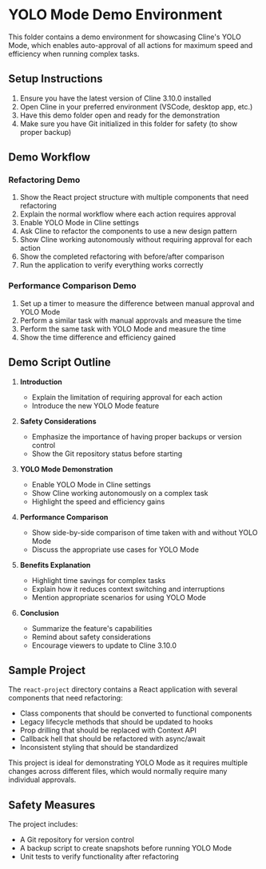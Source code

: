 # YOLO Mode Demo Environment

This folder contains a demo environment for showcasing Cline's YOLO Mode, which enables auto-approval of all actions for maximum speed and efficiency when running complex tasks.

## Setup Instructions

1. Ensure you have the latest version of Cline 3.10.0 installed
2. Open Cline in your preferred environment (VSCode, desktop app, etc.)
3. Have this demo folder open and ready for the demonstration
4. Make sure you have Git initialized in this folder for safety (to show proper backup)

## Demo Workflow

### Refactoring Demo

1. Show the React project structure with multiple components that need refactoring
2. Explain the normal workflow where each action requires approval
3. Enable YOLO Mode in Cline settings
4. Ask Cline to refactor the components to use a new design pattern
5. Show Cline working autonomously without requiring approval for each action
6. Show the completed refactoring with before/after comparison
7. Run the application to verify everything works correctly

### Performance Comparison Demo

1. Set up a timer to measure the difference between manual approval and YOLO Mode
2. Perform a similar task with manual approvals and measure the time
3. Perform the same task with YOLO Mode and measure the time
4. Show the time difference and efficiency gained

## Demo Script Outline

1. **Introduction**
   - Explain the limitation of requiring approval for each action
   - Introduce the new YOLO Mode feature

2. **Safety Considerations**
   - Emphasize the importance of having proper backups or version control
   - Show the Git repository status before starting

3. **YOLO Mode Demonstration**
   - Enable YOLO Mode in Cline settings
   - Show Cline working autonomously on a complex task
   - Highlight the speed and efficiency gains

4. **Performance Comparison**
   - Show side-by-side comparison of time taken with and without YOLO Mode
   - Discuss the appropriate use cases for YOLO Mode

5. **Benefits Explanation**
   - Highlight time savings for complex tasks
   - Explain how it reduces context switching and interruptions
   - Mention appropriate scenarios for using YOLO Mode

6. **Conclusion**
   - Summarize the feature's capabilities
   - Remind about safety considerations
   - Encourage viewers to update to Cline 3.10.0

## Sample Project

The `react-project` directory contains a React application with several components that need refactoring:

- Class components that should be converted to functional components
- Legacy lifecycle methods that should be updated to hooks
- Prop drilling that should be replaced with Context API
- Callback hell that should be refactored with async/await
- Inconsistent styling that should be standardized

This project is ideal for demonstrating YOLO Mode as it requires multiple changes across different files, which would normally require many individual approvals.

## Safety Measures

The project includes:

- A Git repository for version control
- A backup script to create snapshots before running YOLO Mode
- Unit tests to verify functionality after refactoring
